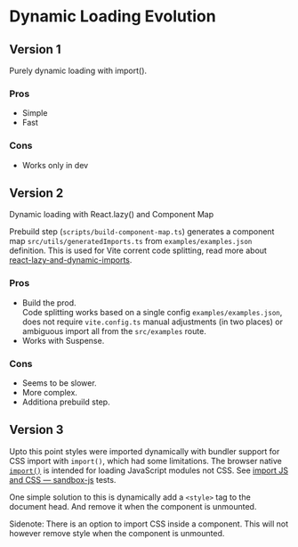 # Dynamic Loading Evolution


## Version 1

Purely dynamic loading with import().

### Pros
- Simple
- Fast

### Cons
- Works only in dev


## Version 2

Dynamic loading with React.lazy() and Component Map

Prebuild step (`scripts/build-component-map.ts`) generates a component map `src/utils/generatedImports.ts` from `examples/examples.json` definition. This is used for Vite corrent code splitting, read more about [react-lazy-and-dynamic-imports](../react-lazy-and-dynamic-import-path.md).

### Pros

- Build the prod.  
  Code splitting works based on a single config `examples/examples.json`, does not require `vite.config.ts` manual adjustments (in two places) or ambiguous import all from the `src/examples` route.
- Works with Suspense.

### Cons

- Seems to be slower.
- More complex.
- Additiona prebuild step.


## Version 3

Upto this point styles were imported dynamically with bundler support for CSS import with `import()`, which had some limitations.
The browser native [`import()`](https://developer.mozilla.org/en-US/docs/Web/JavaScript/Reference/Operators/import) is intended for loading JavaScript modules not CSS.
See [import JS and CSS — sandbox-js](https://github.com/uicoded/sandbox-js/tree/main/src/modules/import#) tests.

One simple solution to this is dynamically add a `<style>` tag to the document head. And remove it when the component is unmounted.

Sidenote: There is an option to import CSS inside a component. This will not however remove style when the component is unmounted.
